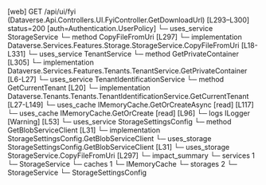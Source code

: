 [web] GET /api/ui/fyi  (Dataverse.Api.Controllers.UI.FyiController.GetDownloadUrl)  [L293–L300] status=200 [auth=Authentication.UserPolicy]
  └─ uses_service StorageService
    └─ method CopyFileFromUri [L297]
      └─ implementation Dataverse.Services.Features.Storage.StorageService.CopyFileFromUri [L18-L331]
        └─ uses_service TenantService
          └─ method GetPrivateContainer [L305]
            └─ implementation Dataverse.Services.Features.Tenants.TenantService.GetPrivateContainer [L6-L27]
              └─ uses_service TenantIdentificationService
                └─ method GetCurrentTenant [L20]
                  └─ implementation Dataverse.Tenants.Tenants.TenantIdentificationService.GetCurrentTenant [L27-L149]
                    └─ uses_cache IMemoryCache.GetOrCreateAsync [read] [L117]
                    └─ uses_cache IMemoryCache.GetOrCreate [read] [L96]
                    └─ logs ILogger<ITenantIdentificationService> [Warning] [L53]
        └─ uses_service StorageSettingsConfig
          └─ method GetBlobServiceClient [L31]
            └─ implementation StorageSettingsConfig.GetBlobServiceClient
        └─ uses_storage StorageSettingsConfig.GetBlobServiceClient [L31]
  └─ uses_storage StorageService.CopyFileFromUri [L297]
  └─ impact_summary
    └─ services 1
      └─ StorageService
    └─ caches 1
      └─ IMemoryCache
    └─ storages 2
      └─ StorageService
      └─ StorageSettingsConfig

